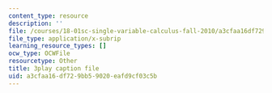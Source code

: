 ```yaml
---
content_type: resource
description: ''
file: /courses/18-01sc-single-variable-calculus-fall-2010/a3cfaa16df729bb59020eafd9cf03c5b_9J_VCHpvMbY.srt
file_type: application/x-subrip
learning_resource_types: []
ocw_type: OCWFile
resourcetype: Other
title: 3play caption file
uid: a3cfaa16-df72-9bb5-9020-eafd9cf03c5b
---
```

